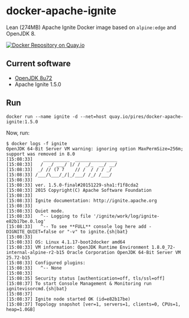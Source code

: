 # docker-apache-ignite
Lean (274MB) Apache Ignite Docker image based on `alpine:edge` and OpenJDK 8.

[![Docker Repository on Quay.io](https://quay.io/repository/pires/docker-apache-ignite/status "Docker Repository on Quay.io")](https://quay.io/repository/pires/docker-apache-ignite)

## Current software

* [OpenJDK 8u72](http://openjdk.java.net/projects/jdk8u/releases/8u72.html)
* Apache Ignite 1.5.0

## Run

```
docker run --name ignite -d --net=host quay.io/pires/docker-apache-ignite:1.5.0
```

Now, run:
```
$ docker logs -f ignite
OpenJDK 64-Bit Server VM warning: ignoring option MaxPermSize=256m; support was removed in 8.0
[15:08:33]    __________  ________________
[15:08:33]   /  _/ ___/ |/ /  _/_  __/ __/
[15:08:33]  _/ // (7 7    // /  / / / _/
[15:08:33] /___/\___/_/|_/___/ /_/ /___/
[15:08:33]
[15:08:33] ver. 1.5.0-final#20151229-sha1:f1f8cda2
[15:08:33] 2015 Copyright(C) Apache Software Foundation
[15:08:33]
[15:08:33] Ignite documentation: http://ignite.apache.org
[15:08:33]
[15:08:33] Quiet mode.
[15:08:33]   ^-- Logging to file '/ignite/work/log/ignite-e82b17be.0.log'
[15:08:33]   ^-- To see **FULL** console log here add -DIGNITE_QUIET=false or "-v" to ignite.{sh|bat}
[15:08:33]
[15:08:33] OS: Linux 4.1.17-boot2docker amd64
[15:08:33] VM information: OpenJDK Runtime Environment 1.8.0_72-internal-alpine-r2-b15 Oracle Corporation OpenJDK 64-Bit Server VM 25.72-b15
[15:08:33] Configured plugins:
[15:08:33]   ^-- None
[15:08:33]
[15:08:35] Security status [authentication=off, tls/ssl=off]
[15:08:37] To start Console Management & Monitoring run ignitevisorcmd.{sh|bat}
[15:08:37]
[15:08:37] Ignite node started OK (id=e82b17be)
[15:08:37] Topology snapshot [ver=1, servers=1, clients=0, CPUs=1, heap=1.0GB]
```

